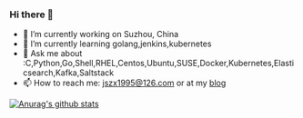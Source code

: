 ### Hi there 👋

<!--
**jszx1995/jszx1995** is a ✨ _special_ ✨ repository because its `README.md` (this file) appears on your GitHub profile.

Here are some ideas to get you started:

- 🔭 I’m currently working on ...
- 🌱 I’m currently learning ...
- 👯 I’m looking to collaborate on ...
- 🤔 I’m looking for help with ...
- 💬 Ask me about ...
- 📫 How to reach me: ...
- 😄 Pronouns: ...
- ⚡ Fun fact: ...
-->

- 🔭 I’m currently working on Suzhou, China
- 🌱 I’m currently learning golang,jenkins,kubernetes
- 💬 Ask me about :C,Python,Go,Shell,RHEL,Centos,Ubuntu,SUSE,Docker,Kubernetes,Elasticsearch,Kafka,Saltstack
- 📫 How to reach me: jszx1995@126.com or at my [blog](https://jszx1995.github.io)

[![Anurag's github stats](https://github-readme-stats.vercel.app/api?username=jszx1995&show_icons=true)](https://github.com/anuraghazra/github-readme-stats)

